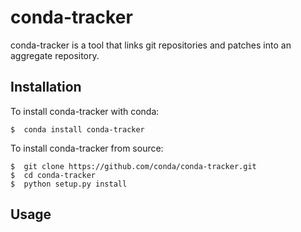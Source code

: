 # conda-tracker

conda-tracker is a tool that links git repositories and patches into an aggregate 
repository.

## Installation

To install conda-tracker with conda:

    $  conda install conda-tracker

To install conda-tracker from source:

    $  git clone https://github.com/conda/conda-tracker.git
    $  cd conda-tracker
    $  python setup.py install

## Usage